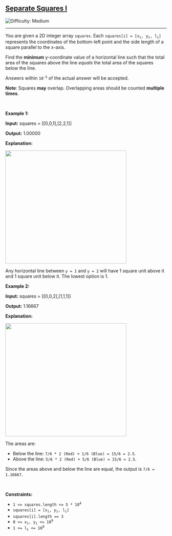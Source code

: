 <h2><a href="https://leetcode.com/problems/separate-squares-i">Separate Squares I</a></h2> <img src='https://img.shields.io/badge/Difficulty-Medium-orange' alt='Difficulty: Medium' /><hr><p>You are given a 2D integer array <code>squares</code>. Each <code>squares[i] = [x<sub>i</sub>, y<sub>i</sub>, l<sub>i</sub>]</code> represents the coordinates of the bottom-left point and the side length of a square parallel to the x-axis.</p>

<p>Find the <strong>minimum</strong> y-coordinate value of a horizontal line such that the total area of the squares above the line <em>equals</em> the total area of the squares below the line.</p>

<p>Answers within <code>10<sup>-5</sup></code> of the actual answer will be accepted.</p>

<p><strong>Note</strong>: Squares <strong>may</strong> overlap. Overlapping areas should be counted <strong>multiple times</strong>.</p>

<p>&nbsp;</p>
<p><strong class="example">Example 1:</strong></p>

<div class="example-block">
<p><strong>Input:</strong> <span class="example-io">squares = [[0,0,1],[2,2,1]]</span></p>

<p><strong>Output:</strong> <span class="example-io">1.00000</span></p>

<p><strong>Explanation:</strong></p>

<p><img alt="" src="https://assets.leetcode.com/uploads/2025/01/06/4062example1drawio.png" style="width: 378px; height: 352px;" /></p>

<p>Any horizontal line between <code>y = 1</code> and <code>y = 2</code> will have 1 square unit above it and 1 square unit below it. The lowest option is 1.</p>
</div>

<p><strong class="example">Example 2:</strong></p>

<div class="example-block">
<p><strong>Input:</strong> <span class="example-io">squares = [[0,0,2],[1,1,1]]</span></p>

<p><strong>Output:</strong> <span class="example-io">1.16667</span></p>

<p><strong>Explanation:</strong></p>

<p><img alt="" src="https://assets.leetcode.com/uploads/2025/01/15/4062example2drawio.png" style="width: 378px; height: 352px;" /></p>

<p>The areas are:</p>

<ul>
	<li>Below the line: <code>7/6 * 2 (Red) + 1/6 (Blue) = 15/6 = 2.5</code>.</li>
	<li>Above the line: <code>5/6 * 2 (Red) + 5/6 (Blue) = 15/6 = 2.5</code>.</li>
</ul>

<p>Since the areas above and below the line are equal, the output is <code>7/6 = 1.16667</code>.</p>
</div>

<p>&nbsp;</p>
<p><strong>Constraints:</strong></p>

<ul>
	<li><code>1 &lt;= squares.length &lt;= 5 * 10<sup>4</sup></code></li>
	<li><code>squares[i] = [x<sub>i</sub>, y<sub>i</sub>, l<sub>i</sub>]</code></li>
	<li><code>squares[i].length == 3</code></li>
	<li><code>0 &lt;= x<sub>i</sub>, y<sub>i</sub> &lt;= 10<sup>9</sup></code></li>
	<li><code>1 &lt;= l<sub>i</sub> &lt;= 10<sup>9</sup></code></li>
</ul>
